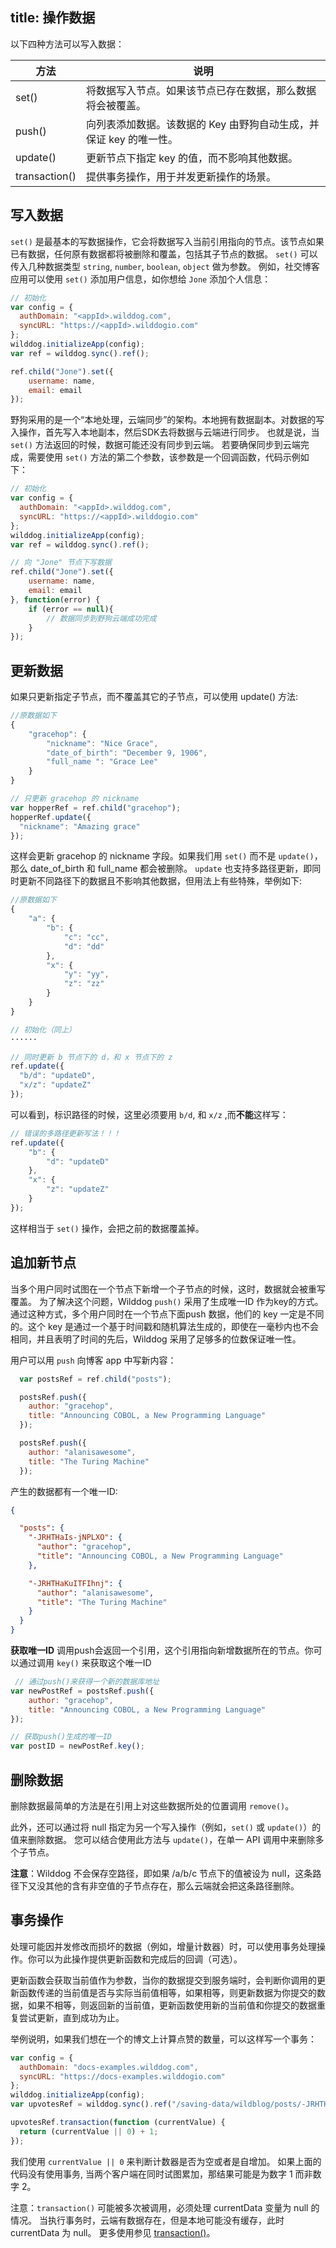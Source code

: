 title:  操作数据
---

以下四种方法可以写入数据：

方法 |  说明 
----|------
set() | 将数据写入节点。如果该节点已存在数据，那么数据将会被覆盖。 
push() | 向列表添加数据。该数据的 Key 由野狗自动生成，并保证 key 的唯一性。
update() | 更新节点下指定 key 的值，而不影响其他数据。 
transaction() | 提供事务操作，用于并发更新操作的场景。 

## 写入数据

`set()` 是最基本的写数据操作，它会将数据写入当前引用指向的节点。该节点如果已有数据，任何原有数据都将被删除和覆盖，包括其子节点的数据。
`set()` 可以传入几种数据类型 `string`, `number`, `boolean`, `object` 做为参数。
例如，社交博客应用可以使用 `set()` 添加用户信息，如你想给 `Jone` 添加个人信息：

```js
// 初始化
var config = {
  authDomain: "<appId>.wilddog.com",
  syncURL: "https://<appId>.wilddogio.com"
};
wilddog.initializeApp(config);
var ref = wilddog.sync().ref();

ref.child("Jone").set({
    username: name,
    email: email
});
```

野狗采用的是一个“本地处理，云端同步”的架构。本地拥有数据副本。对数据的写入操作，首先写入本地副本，然后SDK去将数据与云端进行同步。
也就是说，当 `set()` 方法返回的时候，数据可能还没有同步到云端。
若要确保同步到云端完成，需要使用 `set()` 方法的第二个参数，该参数是一个回调函数，代码示例如下：

```js
// 初始化
var config = {
  authDomain: "<appId>.wilddog.com",
  syncURL: "https://<appId>.wilddogio.com"
};
wilddog.initializeApp(config);
var ref = wilddog.sync().ref();

// 向 "Jone" 节点下写数据
ref.child("Jone").set({
    username: name,
    email: email
}, function(error) {
    if (error == null){
        // 数据同步到野狗云端成功完成
    }
});
```

## 更新数据

如果只更新指定子节点，而不覆盖其它的子节点，可以使用 update() 方法:

```js
//原数据如下
{
    "gracehop": {
        "nickname": "Nice Grace",
        "date_of_birth": "December 9, 1906",
        "full_name ": "Grace Lee"
    }
}
```
```js
// 只更新 gracehop 的 nickname
var hopperRef = ref.child("gracehop");
hopperRef.update({
  "nickname": "Amazing grace"
});

```

这样会更新 gracehop 的 nickname 字段。如果我们用 `set()` 而不是 `update()`，那么 date_of_birth 和 full_name 都会被删除。
`update` 也支持多路径更新，即同时更新不同路径下的数据且不影响其他数据，但用法上有些特殊，举例如下:
```js
//原数据如下
{
    "a": {
        "b": {
            "c": "cc",
            "d": "dd"
        },
        "x": {
            "y": "yy",
            "z": "zz"
        }
    }
}
```
```js
// 初始化（同上）
······

// 同时更新 b 节点下的 d，和 x 节点下的 z
ref.update({
  "b/d": "updateD",
  "x/z": "updateZ"
});
```
可以看到，标识路径的时候，这里必须要用 `b/d`, 和 `x/z` ,而**不能**这样写：
```js
// 错误的多路径更新写法！！！
ref.update({
    "b": {
        "d": "updateD"
    },
    "x": {
        "z": "updateZ"
    }
});
```
这样相当于 `set()` 操作，会把之前的数据覆盖掉。

## 追加新节点

当多个用户同时试图在一个节点下新增一个子节点的时候，这时，数据就会被重写覆盖。
为了解决这个问题，Wilddog `push()` 采用了生成唯一ID 作为key的方式。通过这种方式，多个用户同时在一个节点下面push 数据，他们的 key 一定是不同的。这个 key 是通过一个基于时间戳和随机算法生成的，即使在一毫秒内也不会相同，并且表明了时间的先后，Wilddog 采用了足够多的位数保证唯一性。

用户可以用 `push` 向博客 app 中写新内容：


```js
  var postsRef = ref.child("posts");

  postsRef.push({
    author: "gracehop",
    title: "Announcing COBOL, a New Programming Language"
  });

  postsRef.push({
    author: "alanisawesome",
    title: "The Turing Machine"
  });

```

产生的数据都有一个唯一ID:
```json
{

  "posts": {
    "-JRHTHaIs-jNPLXO": {
      "author": "gracehop",
      "title": "Announcing COBOL, a New Programming Language"
    },

    "-JRHTHaKuITFIhnj": {
      "author": "alanisawesome",
      "title": "The Turing Machine"
    }
  }
}
```

**获取唯一ID**
调用push会返回一个引用，这个引用指向新增数据所在的节点。你可以通过调用 `key()` 来获取这个唯一ID

```js
 // 通过push()来获得一个新的数据库地址
var newPostRef = postsRef.push({
	author: "gracehop",
	title: "Announcing COBOL, a New Programming Language"
});

// 获取push()生成的唯一ID
var postID = newPostRef.key();

```
## 删除数据
删除数据最简单的方法是在引用上对这些数据所处的位置调用 `remove()`。

此外，还可以通过将 null 指定为另一个写入操作（例如，`set()` 或 `update()`）的值来删除数据。 您可以结合使用此方法与 `update()`，在单一 API 调用中来删除多个子节点。

**注意**：Wilddog 不会保存空路径，即如果 /a/b/c 节点下的值被设为 null，这条路径下又没其他的含有非空值的子节点存在，那么云端就会把这条路径删除。

## 事务操作
处理可能因并发修改而损坏的数据（例如，增量计数器）时，可以使用事务处理操作。你可以为此操作提供更新函数和完成后的回调（可选）。

更新函数会获取当前值作为参数，当你的数据提交到服务端时，会判断你调用的更新函数传递的当前值是否与实际当前值相等，如果相等，则更新数据为你提交的数据，如果不相等，则返回新的当前值，更新函数使用新的当前值和你提交的数据重复尝试更新，直到成功为止。

举例说明，如果我们想在一个的博文上计算点赞的数量，可以这样写一个事务：
```js
var config = {
  authDomain: "docs-examples.wilddog.com",
  syncURL: "https://docs-examples.wilddogio.com"
};
wilddog.initializeApp(config);
var upvotesRef = wilddog.sync().ref("/saving-data/wildblog/posts/-JRHTHaIs-jNPLXOQivY/upvotes");

upvotesRef.transaction(function (currentValue) {
  return (currentValue || 0) + 1;
});
```
我们使用 `currentValue || 0` 来判断计数器是否为空或者是自增加。 如果上面的代码没有使用事务, 当两个客户端在同时试图累加，那结果可能是为数字 1 而非数字 2。

注意：`transaction()` 可能被多次被调用，必须处理 currentData 变量为 null 的情况。 当执行事务时，云端有数据存在，但是本地可能没有缓存，此时 currentData 为 null。
更多使用参见 [transaction()](/api/sync/web.html#transaction)。


